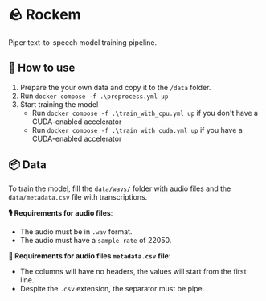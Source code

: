 # 🪨 Rockem

Piper text-to-speech model training pipeline.

## 🤔 How to use

1. Prepare the your own data and copy it to the `/data` folder.
2. Run `docker compose -f .\preprocess.yml up`
3. Start training the model
    * Run `docker compose -f .\train_with_cpu.yml up` if you don't have a 
    CUDA-enabled accelerator
    * Run `docker compose -f .\train_with_cuda.yml up` if you have a 
    CUDA-enabled accelerator

## 📦 Data

To train the model, fill the `data/wavs/` folder with audio files and the 
`data/metadata.csv` file with transcriptions.

**🎙️ Requirements for audio files**:

* The audio must be in `.wav` format.
* The audio must have a `sample rate` of 22050.

**📄 Requirements for audio files `metadata.csv` file**:

* The columns will have no headers, the values will start from the first line.
* Despite the `.csv` extension, the separator must be pipe.
